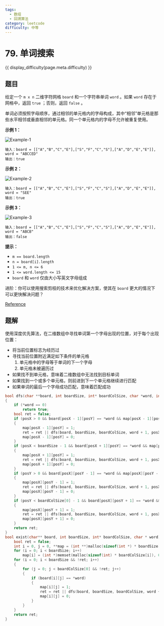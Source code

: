 ```yaml
---
tags:
  - 数组
  - 回溯算法
category: leetcode
difficulty: 中等
---
```


# 79. 单词搜索

{{ display_difficulty(page.meta.difficulty) }}

## 题目

给定一个 `m x n` 二维字符网格 `board` 和一个字符串单词 `word` 。如果 `word` 存在于网格中，返回 `true` ；否则，返回 `false` 。

单词必须按照字母顺序，通过相邻的单元格内的字母构成，其中“相邻”单元格是那些水平相邻或垂直相邻的单元格。同一个单元格内的字母不允许被重复使用。

**示例 1：**

![Example-1](img/79_example_1.jpg)

```
输入：board = [["A","B","C","E"],["S","F","C","S"],["A","D","E","E"]], word = "ABCCED"
输出：true
```

**示例 2：**

![Example-2](img/79_example_2.jpg)

```
输入：board = [["A","B","C","E"],["S","F","C","S"],["A","D","E","E"]], word = "SEE"
输出：true
```

**示例 3：**

![Example-3](img/79_example_3.jpg)

```
输入：board = [["A","B","C","E"],["S","F","C","S"],["A","D","E","E"]], word = "ABCB"
输出：false
```

**提示：**

* `m == board.length`
* `n = board[i].length`
* `1 <= m, n <= 6`
* `1 <= word.length <= 15`
* `board` 和 `word` 仅由大小写英文字母组成

进阶：你可以使用搜索剪枝的技术来优化解决方案，使其在 `board` 更大的情况下可以更快解决问题？

[Reference](https://leetcode-cn.com/problems/word-search)

## 题解

使用深度优先算法，在二维数组中寻找单词第一个字母出现的位置，对于每个出现位置：

* 将当前位置标志为经历过
* 寻找当前位置附近满足如下条件的单元格
    1. 单元格中的字母等于单词的下一个字母
    2. 单元格未被遍历过
* 如果找不到单元格，意味着二维数组中无法找到目标单词
* 如果找到一个或多个单元格，则前进到下一个单元格继续进行匹配
* 如果单词的最后一个字母成功匹配，意味着匹配成功

```c
bool dfs(char **board, int boardSize, int* boardColSize, char *word, int posX, int posY, int **map)
{
    if (*word == 0)
        return true;
    bool ret = false;
    if (posX > 0 && board[posX - 1][posY] == *word && map[posX - 1][posY] == 0)
    {
        map[posX - 1][posY] = 1;
        ret = ret || dfs(board, boardSize, boardColSize, word + 1, posX - 1, posY, map);
        map[posX - 1][posY] = 0;
    }
    if (posX < boardSize - 1 && board[posX + 1][posY] == *word && map[posX + 1][posY] == 0)
    {
        map[posX + 1][posY] = 1;
        ret = ret || dfs(board, boardSize, boardColSize, word + 1, posX + 1, posY, map);
        map[posX + 1][posY] = 0;
    }
    if (posY > 0 && board[posX][posY - 1] == *word && map[posX][posY - 1] == 0)
    {
        map[posX][posY - 1] = 1;
        ret = ret || dfs(board, boardSize, boardColSize, word + 1, posX, posY - 1, map);
        map[posX][posY - 1] = 0;
    }
    if (posY < boardColSize[0] - 1 && board[posX][posY + 1] == *word && map[posX][posY + 1] == 0)
    {
        map[posX][posY + 1] = 1;
        ret = ret || dfs(board, boardSize, boardColSize, word + 1, posX, posY + 1, map);
        map[posX][posY + 1] = 0;
    }
    return ret;
}
bool exist(char** board, int boardSize, int* boardColSize, char * word){
    bool ret = false;
    int i = 0, j = 0, **map = (int **)malloc(sizeof(int *) * boardSize);
    for (i = 0; i < boardSize; i++)
        map[i] = (int *)memset(malloc(sizeof(int) * boardColSize[i]), 0, sizeof(int) * boardColSize[i]);
    for (i = 0; i < boardSize && !ret; i++)
    {
        for (j = 0; j < boardColSize[0] && !ret; j++)
        {
            if (board[i][j] == *word)
            {
                map[i][j] = 1;
                ret = ret || dfs(board, boardSize, boardColSize, word + 1, i, j, map);
                map[i][j] = 0;
            }
        }
    }
    return ret;
}
```